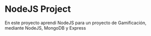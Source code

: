 # NodeJS Project
En este proyecto aprendi NodeJS para un proyecto de Gamificación, mediante NodeJS, MongoDB y Express
